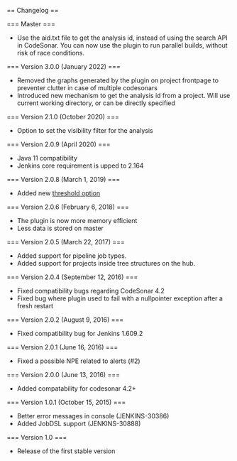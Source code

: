 == Changelog ==

=== Master ===

* Use the aid.txt file to get the analysis id, instead of using the search API in CodeSonar.
  You can now use the plugin to run parallel builds, without risk of race conditions.

=== Version 3.0.0 (January 2022) ===

* Removed the graphs generated by the plugin on project frontpage to preventer clutter in case of multiple codesonars
* Introduced new mechanism to get the analysis id from a project. Will use current working directory, or can be directly specified

=== Version 2.1.0 (October 2020) ===

* Option to set the visibility filter for the analysis

=== Version 2.0.9 (April 2020) === 

* Java 11 compatibility
* Jenkins core requirement is upped to 2.164

=== Version 2.0.8 (March 1, 2019) ===

* Added new [threshold option](https://github.com/Praqma/codesonar-plugin/issues/51)

=== Version 2.0.6 (February 6, 2018) ===

* The plugin is now more memory efficient
* Less data is stored on master 

=== Version 2.0.5 (March 22, 2017) ===

* Added support for pipeline job types.
* Added support for projects inside tree structures on the hub.

=== Version 2.0.4 (September 12, 2016) ===

* Fixed compatibility bugs regarding CodeSonar 4.2
* Fixed bug where plugin used to fail with a nullpointer exception after a fresh restart

=== Version 2.0.2 (August 9, 2016) ===

* Fixed compatibility bug for Jenkins 1.609.2

=== Version 2.0.1 (June 16, 2016) ===

* Fixed a possible NPE related to alerts (#2)

=== Version 2.0.0 (June 13, 2016) ===

* Added compatability for codesonar 4.2+

=== Version 1.0.1 (October 15, 2015) ===

* Better error messages in console (JENKINS-30386)
* Added JobDSL support (JENKINS-30888)

=== Version 1.0 ===

* Release of the first stable version
